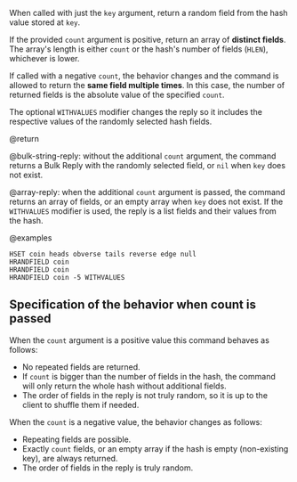 When called with just the `key` argument, return a random field from the hash value stored at `key`.

If the provided `count` argument is positive, return an array of **distinct fields**.
The array's length is either `count` or the hash's number of fields (`HLEN`), whichever is lower.

If called with a negative `count`, the behavior changes and the command is allowed to return the **same field multiple times**.
In this case, the number of returned fields is the absolute value of the specified `count`.

The optional `WITHVALUES` modifier changes the reply so it includes the respective values of the randomly selected hash fields.

@return

@bulk-string-reply: without the additional `count` argument, the command returns a Bulk Reply with the randomly selected field, or `nil` when `key` does not exist.

@array-reply: when the additional `count` argument is passed, the command returns an array of fields, or an empty array when `key` does not exist.
If the `WITHVALUES` modifier is used, the reply is a list fields and their values from the hash.

@examples

```cli
HSET coin heads obverse tails reverse edge null
HRANDFIELD coin
HRANDFIELD coin
HRANDFIELD coin -5 WITHVALUES
```

## Specification of the behavior when count is passed

When the `count` argument is a positive value this command behaves as follows:

* No repeated fields are returned.
* If `count` is bigger than the number of fields in the hash, the command will only return the whole hash without additional fields.
* The order of fields in the reply is not truly random, so it is up to the client to shuffle them if needed.

When the `count` is a negative value, the behavior changes as follows:

* Repeating fields are possible.
* Exactly `count` fields, or an empty array if the hash is empty (non-existing key), are always returned.
* The order of fields in the reply is truly random.
